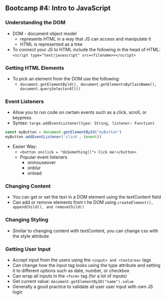 ## Bootcamp #4: Intro to JavaScript

### Understanding the DOM
- DOM - document object model
    - represents HTML in a way that JS can access and manipulate it
    - HTML is represented as a tree
- To connect your JS to HTML include the following in the head of HTML: ```<script type="text/javascript" src=<filename>></script>```
### Getting HTML Elements
- To pick an element from the DOM use the following: 
    - ```document.getElementByld(), document.getElementsByClassName(), document.querySelectorAll()```
### Event Listeners
- Allow you to run code on certain events such as a click, scroll, or keypress
- Syntax: ```targe.addEventListener(type: String, listener: Function)```
```javascript
const myButton = document.getElementById("myButton")
myButton.addEventListener('click', (event))
```
- Easier Way:
    - ```<button onclick = "doSomething()"> Cick me!</button>```
    - Popular event listeners
        - onmouseover
        - onblur
        - onload
### Changing Content
- You can get or set the text in a DOM element using the textContent field
- Can add or remove elements from t he DOM using ```createElement(), appendChild(), and removeChild()```
### Changing Styling
- Similar to changing content with textContent, you can change css with the style attribute
### Getting User Input
- Accept input from the users using the ```<input> and <textarea>``` tags
- Can change how the input tag looks using the type attribute and setting it to different options such as date, number, or checkbox
- Can wrap all inputs in the ```<form>``` tag (for a lot of inputs)
- Get current value: ```document.getElementByID("name").value```
- Generally a good practice to validate all user user input with own JS logic
